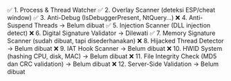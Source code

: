 ✅ 1. Process & Thread Watcher
✅ 2. Overlay Scanner (deteksi ESP/cheat window)
✅ 3. Anti-Debug (IsDebuggerPresent, NtQuery…)
❌ 4. Anti-Suspend Threads → Belum dibuat
✅ 5. Injection Scanner (DLL injection detect)
❌ 6. Digital Signature Validator → Dilewati
✅ 7. Memory Signature Scanner (sudah dibuat, tapi disederhanakan)
❌ 8. Hijacked Thread Detector → Belum dibuat
❌ 9. IAT Hook Scanner → Belum dibuat
❌ 10. HWID System (hashing CPU, disk, MAC) → Belum dibuat
❌ 11. File Integrity Check (MD5 dan CRC validation) → Belum dibuat
❌ 12. Server-Side Validation → Belum dibuat